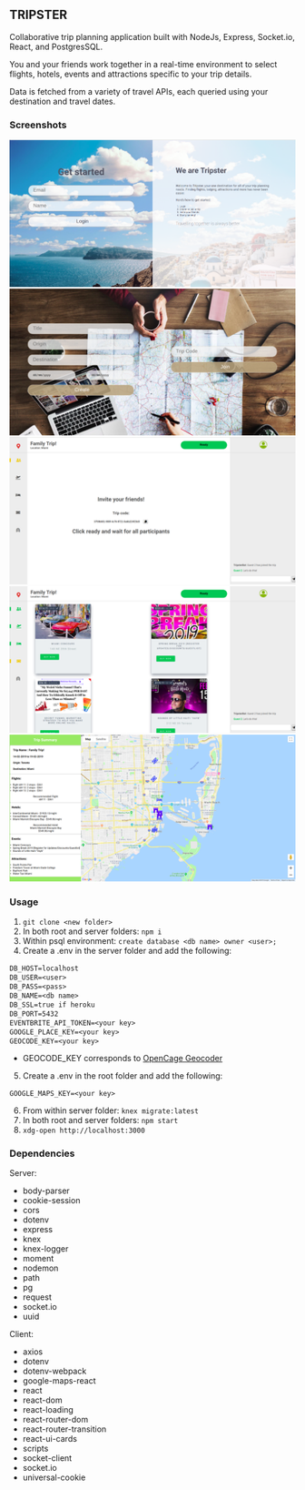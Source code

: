 ## TRIPSTER

Collaborative trip planning application built with NodeJs, Express, Socket.io, React, and PostgresSQL. 

You and your friends work together in a real-time environment to select flights, hotels, events and attractions specific to your trip details.

Data is fetched from a variety of travel APIs, each queried using your destination and travel dates.

### Screenshots

![image](./src/img/login.png)
![image](./src/img/selection.png)
![image](./src/img/invite.png)
![image](./src/img/whiteboard.png)
![image](./src/img/summary.png)

### Usage

1. ```git clone <new folder>```
2. In both root and server folders: ```npm i``` 
3. Within psql environment: ```create database <db name> owner <user>;```
4. Create a .env in the server folder and add the following:
```
DB_HOST=localhost
DB_USER=<user>
DB_PASS=<pass>
DB_NAME=<db name>
DB_SSL=true if heroku
DB_PORT=5432
EVENTBRITE_API_TOKEN=<your key>
GOOGLE_PLACE_KEY=<your key>
GEOCODE_KEY=<your key>
```
* GEOCODE_KEY corresponds to [OpenCage Geocoder](https://opencagedata.com/)
5. Create a .env in the root folder and add the following:
```
GOOGLE_MAPS_KEY=<your key>
```
6. From within server folder: ```knex migrate:latest```
7. In both root and server folders: ```npm start```
8. ```xdg-open http://localhost:3000```

### Dependencies

Server:
* body-parser
* cookie-session
* cors
* dotenv
* express
* knex
* knex-logger
* moment
* nodemon
* path
* pg
* request
* socket.io
* uuid

Client:
* axios
* dotenv
* dotenv-webpack
* google-maps-react
* react
* react-dom
* react-loading
* react-router-dom
* react-router-transition
* react-ui-cards
* scripts
* socket-client
* socket.io
* universal-cookie
